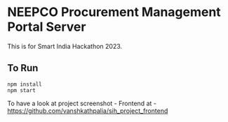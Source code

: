 # NEEPCO Procurement Management Portal Server

This is for Smart India Hackathon 2023.

## To Run

```
npm install
npm start
```
To have a look at project screenshot - 
Frontend at - https://github.com/vanshkathpalia/sih_project_frontend
